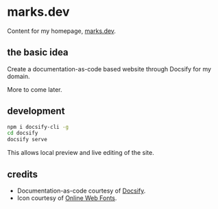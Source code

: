# marks.dev

Content for my homepage, [marks.dev](https://marks.dev).

## the basic idea

Create a documentation-as-code based website through Docsify for my domain.

More to come later.

## development

```bash
npm i docsify-cli -g
cd docsify
docsify serve
```

This allows local preview and live editing of the site.

## credits

- Documentation-as-code courtesy of [Docsify](https://docsify.js.org).
- Icon courtesy of [Online Web Fonts](https://www.onlinewebfonts.com/icon/462515).
